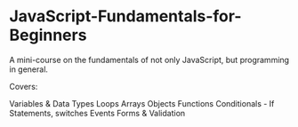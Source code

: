 # JavaScript-Fundamentals-for-Beginners
A mini-course on the fundamentals of not only JavaScript, but programming in general. 

Covers:

Variables & Data Types
Loops
Arrays
Objects
Functions
Conditionals - If Statements, switches
Events
Forms & Validation
